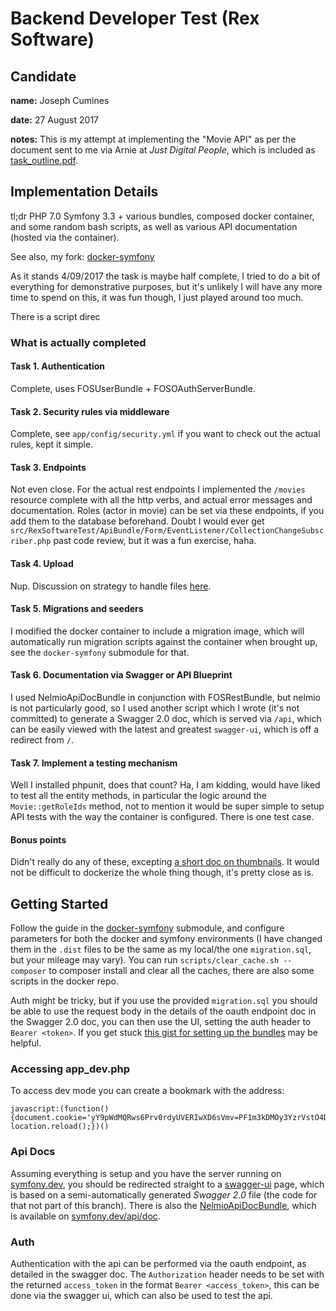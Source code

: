# Backend Developer Test (Rex Software)

## Candidate
**name:** Joseph Cumines

**date:** 27 August 2017

**notes:** This is my attempt at implementing the "Movie API" as per the document sent to me
via Arnie at _Just Digital People_, which is included as [task_outline.pdf](task_outline.pdf).

## Implementation Details

tl;dr PHP 7.0 Symfony 3.3 + various bundles, composed docker container, and some random bash scripts, as
well as various API documentation (hosted via the container).

See also, my fork: [docker-symfony](https://github.com/joeycumines/docker-symfony/tree/rex-software-test)

As it stands 4/09/2017 the task is maybe half complete, I tried to do a bit of everything for
demonstrative purposes, but it's unlikely I will have any more time to spend on this, it was fun
though, I just played around too much.

There is a script direc

### What is actually completed

#### Task 1. Authentication

Complete, uses FOSUserBundle + FOSOAuthServerBundle.

#### Task 2. Security rules via middleware

Complete, see `app/config/security.yml` if you want to check out the actual rules, kept it simple.

#### Task 3. Endpoints

Not even close. For the actual rest endpoints I implemented the `/movies` resource complete with
all the http verbs, and actual error messages and documentation. Roles (actor in movie) can be
set via these endpoints, if you add them to the database beforehand. Doubt I would ever get
`src/RexSoftwareTest/ApiBundle/Form/EventListener/CollectionChangeSubscriber.php` past code review,
but it was a fun exercise, haha.

#### Task 4. Upload

Nup. Discussion on strategy to handle files [here](docs/images_and_thumbnails.md).

#### Task 5. Migrations and seeders

I modified the docker container to include a migration image, which will automatically run migration
scripts against the container when brought up, see the `docker-symfony` submodule for that.

#### Task 6. Documentation via Swagger or API Blueprint

I used NelmioApiDocBundle in conjunction with FOSRestBundle, but nelmio is not particularly good,
so I used another script which I wrote (it's not committed) to generate a Swagger 2.0 doc, which
is served via `/api`, which can be easily viewed with the latest and greatest `swagger-ui`, which
is off a redirect from `/`.

#### Task 7. Implement a testing mechanism

Well I installed phpunit, does that count? Ha, I am kidding, would have liked to test all the entity
methods, in particular the logic around the `Movie::getRoleIds` method, not to mention it would be
super simple to setup API tests with the way the container is configured. There is one test
case.

#### Bonus points

Didn't really do any of these, excepting [a short doc on thumbnails](docs/images_and_thumbnails.md).
It would not be difficult to dockerize the whole thing though, it's pretty close as is.

## Getting Started

Follow the guide in the [docker-symfony](https://github.com/joeycumines/docker-symfony/tree/rex-software-test)
submodule, and configure parameters for both the docker and symfony environments (I have changed them
in the `.dist` files to be the same as my local/the one `migration.sql`, but your mileage may vary).
You can run `scripts/clear_cache.sh --composer` to composer install and clear all the caches, there
are also some scripts in the docker repo.

Auth might be tricky, but if you use the provided `migration.sql` you should be able to use the
request body in the details of the oauth endpoint doc in the Swagger 2.0 doc, you can then use
the UI, setting the auth header to `Bearer <token>`. If you get stuck
[this gist for setting up the bundles](https://gist.github.com/tjamps/11d617a4b318d65ca583)
may be helpful.

### Accessing app_dev.php

To access dev mode you can create a bookmark with the address:
```
javascript:(function() {document.cookie='yY9pWdMQRws6Prv0rdyUVERIwXD6sVmv=PF1m3kDMOy3YzrVstO4DLcdH6gwihhiH'+';path=/;'; location.reload();})()
```

### Api Docs

Assuming everything is setup and you have the server running on [symfony.dev](http://symfony.dev),
you should be redirected straight to a [swagger-ui](https://github.com/swagger-api/swagger-ui) page,
which is based on a semi-automatically generated _Swagger 2.0_ file (the code for that not part of
this branch). There is also the [NelmioApiDocBundle](https://github.com/nelmio/NelmioApiDocBundle),
which is available on [symfony.dev/api/doc](http://symfony.dev/api/doc).

### Auth

Authentication with the api can be performed via the oauth endpoint, as detailed in the swagger doc.
The `Authorization` header needs to be set with the returned `access_token` in the format
`Bearer <access_token>`, this can be done via the swagger ui, which can also be used to test the api.

